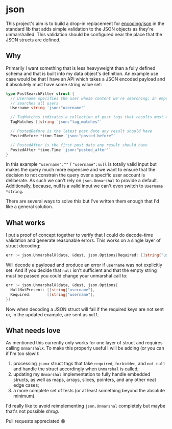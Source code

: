 # json

This project's aim is to build a drop-in replacement for [encoding/json][json-lib]
in the standard lib that adds simple validation to the JSON objects as they're
unmarshalled. This validation should be configured near the place that the JSON
structs are defined.

[json-lib]: https://golang.org/pkg/encoding/json/

## Why

Primarily I want something that is less heavyweight than a fully defined schema
and that is built into my data object's definition. An example use case would be
that I have an API which takes a JSON encoded payload and it absolutely must have
some string value set:

```go
type PostSearchFilter struct {
  // Username specifies the user whose content we're searching; an empty string
  // searches all users
  Username string `json:"username"`

  // TagMatches indicates a collection of post tags that results must match
  TagMatches []string `json:"tag_matches"`

  // PostedBefore is the latest post date any result should have
  PostedBefore *time.Time `json:"posted_before"`

  // PostedAfter is the first post date any result should have
  PostedAfter *time.Time `json:"posted_after"`
}
```

In this example `"username":""` / `"username":null` is totally valid input but
makes the query much more expensive and we want to ensure that the decision to
not constrain the query over a specific user account is deliberate. As such we
can't rely on `json.Unmarshal` to provide a default. Additionally, because,
null is a valid input we can't even switch to `Username *string`.

There are several ways to solve this but I've written them enough that I'd like
a general solution.

## What works
I put a proof of concept together to verify that I could do decode-time
validation and generate reasonable errors. This works on a single layer of
struct decoding:

```go
err := json.UnmarshalX(data, &dest, json.Options{Required: []string{"username"}})
```

Will decode a paylooad and produce an error if `username` was not explicitly set.
And if you decide that `null` isn't sufficient and that the empty string must be
passed you could change your unmarshal call to:

```go
err := json.UnmarshalX(data, &dest, json.Options{
  NullNotPresent: []string{"username"},
  Required:       []string{"username"},
})
```

Now when decoding a JSON struct will fail if the required keys are not sent
or, in the updated example, are sent as `null`.

## What needs love

As mentioned this currently only works for one layer of struct and requires
calling `UnmarshalX`. To make this properly useful I will be adding (or you
can if I'm too slow!):

1. processing `jsonx` struct tags that take `required`, `forbidden`, and
   `not-null` and handle the struct accordingly when `Unmarshal` is called;
2. updating my `Unmarshal` implementation to fully handle embedded structs,
   as well as maps, arrays, slices, pointers, and any other neat edge cases;
3. a more complete set of tests (or at least something beyond the absolute
   minimum).
   
I'd really like to avoid reimplementing `json.Unmarshal` completely but maybe
that's not possible _shrug_.

Pull requests appreciated :grinning:
